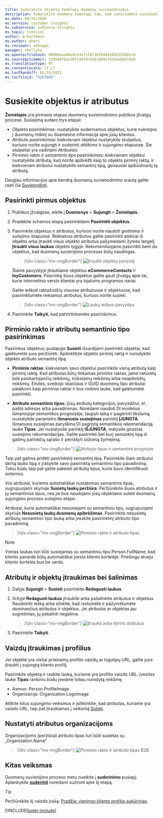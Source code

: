 ```yaml
---
title: Sudarykite objektų žemėlapį duomenų suvienodinimui
description: Sudarykite duomenų žemėlapį tam, kad sukurtumėte suvienodintus klientų profilius.
ms.date: 09/25/2020
ms.service: customer-insights
ms.subservice: audience-insights
ms.topic: tutorial
author: m-hartmann
ms.author: mhart
ms.reviewer: adkuppa
manager: shellyha
ms.openlocfilehash: 0088daae0be0cb3e71f87387648430d2353081c9
ms.sourcegitcommit: 139548f8a2d0f24d54c4a6c404a743eeeb8ef8e0
ms.translationtype: HT
ms.contentlocale: lt-LT
ms.lasthandoff: 02/15/2021
ms.locfileid: "5267045"
---
```

# <a name="map-entities-and-attributes"></a>Susiekite objektus ir atributus

**Žemėlapis** yra pirmasis etapas duomenų suvienodinimo publikos įžvalgų procese. Susiejimą sudaro trys etapai:

- *Objekto pasirinkimas*: nustatykite suderinamus objektus, kurie nukreipia į duomenų rinkinį su išsamesne informacija apie jūsų klientus.
- *Atributo pasirinkimas*: kiekvienam objektui nustatykite stulpelius, kuriuos norite sujungti ir suderinti *atitikimo* ir *sujungimo* etapuose. Šie stulpeliai yra vadinami *Atributais*.
- *Pirminio rakto ir semantinio tipo pasirinkimas*: kiekvienam objektui nustatykite atributą, kurį norite apibrėžti kaip to objekto pirminį raktą, ir kiekvienam atributui nustatykite semantinį tipą, geriausiai apibūdinantį tą atributą.

Daugiau informacijos apie bendrą duomenų suvienodinimo srautą galite rasti čia [Suvienodinti](data-unification.md).

## <a name="select-the-first-entities"></a>Pasirinkti pirmus objektus

1. Publikos įžvalgose, eikite į **Duomenys** > **Sujungti** > **Žemėlapis**.

2. Pradėkite schemos etapą pasirinkdami **Pasirinkti objektus**.

3. Pasirinkite objektus ir atributus, kuriuos norite naudoti *gretinimo* ir *suliejimo* etapuose. Reikiamus atributus galite pasirinkti atskirai iš objekto arba įtraukti visus objekto atributus pažymėdami žymės langelį **Įtraukti visus laukus** objekto lygyje. Rekomenduojame pasirinkti bent du objektus, kad duomenų suvienijimo procesas būtų naudingas.

   > [!div class="mx-imgBorder"]
   > ![Įtraukti objektų pavyzdį](media/data-manager-configure-map-add-entities-example.png "Įtraukti objektų pavyzdį")

   Šiame pavyzdyje įtraukiame objektus **eCommerceContacts** ir **loyCustomers**. Pasirinkę šiuos objektus galite gauti įžvalgų apie tai, kurie internetinio verslo klientai yra lojalumo programos nariai.
   
   Galite ieškoti raktažodžių visuose atributuose ir objektuose, kad pasirinktumėte reikiamus atributus, kuriuos norite susieti.
   
     > [!div class="mx-imgBorder"]
   > ![Laukų ieškos pavyzdys](media/data-manager-configure-map-search-fields-example.png "Laukų ieškos pavyzdys")

4. Pasirinkite **Taikyti**, kad patvirtintumėte pasirinkimus.

## <a name="select-primary-key-and-semantic-type-for-attributes"></a>Pirminio rakto ir atributų semantinio tipo pasirinkimas

Pasirinkus objektus, puslapyje **Susieti** išvardijami pasirinkti objektai, kad galėtumėte juos peržiūrėti. Apibrėžkite objekto pirminį raktą ir nurodykite objekto atributo semantinį tipą.

- **Pirminis raktas**: kiekvienam savo objektui pasirinkite vieną atributą kaip pirminį raktą. Kad atributas būtų tinkamas pirminis raktas, jame neturėtų būti pasikartojančių reikšmių, trūkstamų reikšmių arba neapibrėžtų reikšmių. Eilutės, sveikojo skaičiaus ir GUID duomenų tipo atributai palaikomi kaip pirminiai raktai ir bus rodomi lauke, kad galėtumėte pasirinkti.

- **Atributo semantinis tipas**: jūsų atributų kategorijos, pavyzdžiui, el. pašto adresas arba pavadinimas. Norėdami naudoti DI modelius išmaniojoje semantikos prognozėje, taupyti laiką ir pagerinti tikslumą, nustatykite parametro **Išmanusis susiejimas** parinktį **ĮJUNGTA**. Išmanusis susiejimas paryškina DI pagrįstą semantikos rekomendaciją lauke **Tipas**. Jei nustatysite parinktį **IŠJUNGTA**, matysite įprastas susiejimo rekomendacijas. Galite pasirinkti bet kurį semantinį tipą iš galimų parinkčių sąrašo ir perrašyti siūlomą žymėjimą.

> [!div class="mx-imgBorder"]
> ![Atributo tipas ir semantinė prognozė](media/data-manager-configure-map-add-attributes-semantic-prediction.png "Atributo tipas ir semantinė prognozė")

Taip pat galima pridėti pasirinktinį semantinį tipą. Pasirinkite šiam atributui skirtą lauko tipą ir įrašykite savo pasirinktą semantinio tipo pavadinimą. Tokiu būdu taip pat galite pakeisti atributų tipus, kurie buvo identifikuoti sistemos.

Visi atributai, kuriems automatiškai nustatomas semantinis tipas, sugrupuojami skyriuje **Susietų laukų peržiūra**. Peržiūrėkite šiuos atributus ir jų semantinius tipus, nes jie bus naudojami jūsų objektams sulieti duomenų sujungimo proceso suliejimo etape.

Atributai, kurie automatiškai nesusiejami su semantiniu tipu, sugrupuojami skyriuje **Nesusietų laukų duomenų apibrėžimas**. Pasirinkite nesusietų atributų semantinio tipo lauką arba įveskite pasirinktinį atributo tipo pavadinimą.

> [!div class="mx-imgBorder"]
> ![Pirminio rakto ir atributo tipas](media/data-manager-configure-map-add-attributes.png "Pirminio rakto ir atributo tipas")

> [!NOTE]
> Vienas laukas turi būti susiejamas su semantiniu tipu Person.FullName, kad kliento pavardė būtų automatiškai įvesta kliento kortelėje. Priešingu atveju kliento kortelės bus be vardo. 

## <a name="add-and-remove-attributes-and-entities"></a>Atributų ir objektų įtraukimas bei šalinimas

1. Dalyje **Sujungti** > **Susieti** pasirinkite **Redaguoti laukus**.

2. Srityje **Redaguoti laukus** įtraukite arba pašalinkite atributus ir objektus. Naudokite iešką arba slinkite, kad rastumėte ir pažymėtumėte dominančius atributus ir objektus. Jei atributas ar objektas jau sugretintas, jų pašalinti negalima.

   > [!div class="mx-imgBorder"]
   > ![Įtraukti arba ištrinti atributus](media/configure-data-map-edit.png "Įtraukti arba ištrinti atributus")

3. Pasirinkite **Taikyti**.

## <a name="add-images-to-profiles"></a>Vaizdų įtraukimas į profilius

Jei objekte yra viešai prieinamų profilio vaizdų ar logotipų URL, galite juos įtraukti į sujungtą kliento profilį.

Pasirinkite objektą ir raskite lauką, kuriame yra profilio vaizdo URL. Įvesties lauke **Tipas** rankiniu būdu įveskite toliau nurodytą reikšmę. 
- Asmuo: Person.ProfileImage
- Organizacija: Organization.LogoImage

Atlikite kitus sujungimo veiksmus ir įsitikinkite, kad atributas, kuriame yra vaizdo URL, taip pat įtraukiamas į veiksmą [Sulieti](merge-entities.md).

## <a name="set-attributes-for-organizations"></a>Nustatyti atributus organizacijoms

Organizacijoms (peržiūra) atributo tipas turi būti susietas su „Organization.Name“
> [!div class="mx-imgBorder"]
> ![Pirminio rakto ir atributo tipas B2B](media/configure-data-map-edit-b2b.png "Pirminio rakto ir atributo tipas B2B")

## <a name="next-step"></a>Kitas veiksmas

Duomenų suvienijimo proceso metu nueikite į **suderinimo** puslapį. Aplankykite [**suderinti**](match-entities.md) norėdami sužinoti apie šį etapą.

> [!TIP]
> Peržiūrėkite šį vaizdo įrašą: [Pradžia: vieningo kliento profilio sukūrimas](https://youtu.be/oBfGEhucAxs).


[!INCLUDE[footer-include](../includes/footer-banner.md)]